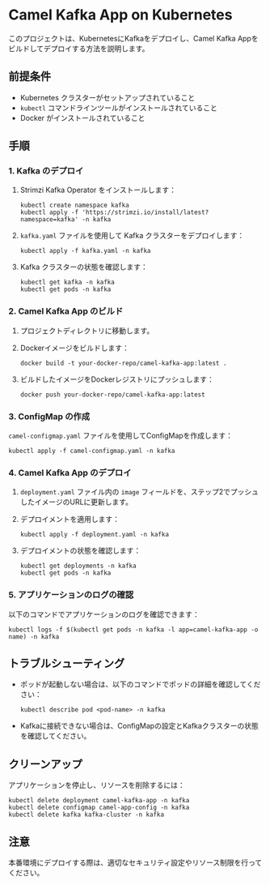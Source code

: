 # Camel Kafka App on Kubernetes

このプロジェクトは、KubernetesにKafkaをデプロイし、Camel Kafka Appをビルドしてデプロイする方法を説明します。

## 前提条件

- Kubernetes クラスターがセットアップされていること
- `kubectl` コマンドラインツールがインストールされていること
- Docker がインストールされていること

## 手順

### 1. Kafka のデプロイ

1. Strimzi Kafka Operator をインストールします：

   ```
   kubectl create namespace kafka
   kubectl apply -f 'https://strimzi.io/install/latest?namespace=kafka' -n kafka
   ```

2. `kafka.yaml` ファイルを使用して Kafka クラスターをデプロイします：

   ```
   kubectl apply -f kafka.yaml -n kafka
   ```

3. Kafka クラスターの状態を確認します：

   ```
   kubectl get kafka -n kafka
   kubectl get pods -n kafka
   ```

### 2. Camel Kafka App のビルド

1. プロジェクトディレクトリに移動します。

2. Dockerイメージをビルドします：

   ```
   docker build -t your-docker-repo/camel-kafka-app:latest .
   ```

3. ビルドしたイメージをDockerレジストリにプッシュします：

   ```
   docker push your-docker-repo/camel-kafka-app:latest
   ```

### 3. ConfigMap の作成

`camel-configmap.yaml` ファイルを使用してConfigMapを作成します：

```
kubectl apply -f camel-configmap.yaml -n kafka
```

### 4. Camel Kafka App のデプロイ

1. `deployment.yaml` ファイル内の `image` フィールドを、ステップ2でプッシュしたイメージのURLに更新します。

2. デプロイメントを適用します：

   ```
   kubectl apply -f deployment.yaml -n kafka
   ```

3. デプロイメントの状態を確認します：

   ```
   kubectl get deployments -n kafka
   kubectl get pods -n kafka
   ```

### 5. アプリケーションのログの確認

以下のコマンドでアプリケーションのログを確認できます：

```
kubectl logs -f $(kubectl get pods -n kafka -l app=camel-kafka-app -o name) -n kafka
```

## トラブルシューティング

- ポッドが起動しない場合は、以下のコマンドでポッドの詳細を確認してください：
  ```
  kubectl describe pod <pod-name> -n kafka
  ```

- Kafkaに接続できない場合は、ConfigMapの設定とKafkaクラスターの状態を確認してください。

## クリーンアップ

アプリケーションを停止し、リソースを削除するには：

```
kubectl delete deployment camel-kafka-app -n kafka
kubectl delete configmap camel-app-config -n kafka
kubectl delete kafka kafka-cluster -n kafka
```

## 注意

本番環境にデプロイする際は、適切なセキュリティ設定やリソース制限を行ってください。

